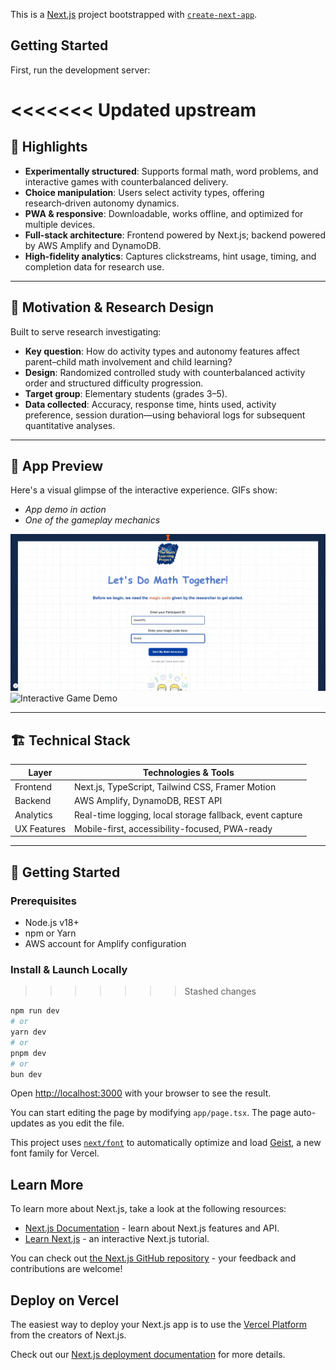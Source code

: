 This is a [Next.js](https://nextjs.org) project bootstrapped with [`create-next-app`](https://nextjs.org/docs/app/api-reference/cli/create-next-app).

## Getting Started

First, run the development server:

<<<<<<< Updated upstream
=======
## 🎯 Highlights

- **Experimentally structured**: Supports formal math, word problems, and interactive games with counterbalanced delivery.  
- **Choice manipulation**: Users select activity types, offering research‑driven autonomy dynamics.  
- **PWA & responsive**: Downloadable, works offline, and optimized for multiple devices.  
- **Full-stack architecture**: Frontend powered by Next.js; backend powered by AWS Amplify and DynamoDB.  
- **High-fidelity analytics**: Captures clickstreams, hint usage, timing, and completion data for research use.  

---

## 🔬 Motivation & Research Design

Built to serve research investigating:

- **Key question**: How do activity types and autonomy features affect parent–child math involvement and child learning?
- **Design**: Randomized controlled study with counterbalanced activity order and structured difficulty progression.
- **Target group**: Elementary students (grades 3–5).  
- **Data collected**: Accuracy, response time, hints used, activity preference, session duration—using behavioral logs for subsequent quantitative analyses.

---

## 📱 App Preview

Here's a visual glimpse of the interactive experience. GIFs show:
- *App demo in action*
- *One of the gameplay mechanics*


![Choice Manipulation Demo](assets/app-demo.gif)
![Interactive Game Demo](assets/gameplay-demo.gif)


---

## 🏗️ Technical Stack

| Layer | Technologies & Tools |
|-------|---------------------|
| Frontend | Next.js, TypeScript, Tailwind CSS, Framer Motion |
| Backend | AWS Amplify, DynamoDB, REST API |
| Analytics | Real-time logging, local storage fallback, event capture |
| UX Features | Mobile-first, accessibility-focused, PWA-ready |

---

## 🚀 Getting Started

### Prerequisites
- Node.js v18+
- npm or Yarn
- AWS account for Amplify configuration

### Install & Launch Locally
>>>>>>> Stashed changes
```bash
npm run dev
# or
yarn dev
# or
pnpm dev
# or
bun dev
```

Open [http://localhost:3000](http://localhost:3000) with your browser to see the result.

You can start editing the page by modifying `app/page.tsx`. The page auto-updates as you edit the file.

This project uses [`next/font`](https://nextjs.org/docs/app/building-your-application/optimizing/fonts) to automatically optimize and load [Geist](https://vercel.com/font), a new font family for Vercel.

## Learn More

To learn more about Next.js, take a look at the following resources:

- [Next.js Documentation](https://nextjs.org/docs) - learn about Next.js features and API.
- [Learn Next.js](https://nextjs.org/learn) - an interactive Next.js tutorial.

You can check out [the Next.js GitHub repository](https://github.com/vercel/next.js) - your feedback and contributions are welcome!

## Deploy on Vercel

The easiest way to deploy your Next.js app is to use the [Vercel Platform](https://vercel.com/new?utm_medium=default-template&filter=next.js&utm_source=create-next-app&utm_campaign=create-next-app-readme) from the creators of Next.js.

Check out our [Next.js deployment documentation](https://nextjs.org/docs/app/building-your-application/deploying) for more details.
